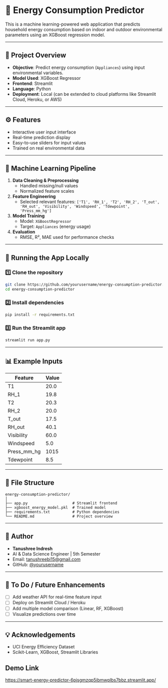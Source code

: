 # 🏡 Energy Consumption Predictor

This is a machine learning-powered web application that predicts household energy consumption based on indoor and outdoor environmental parameters using an XGBoost regression model.

---

## 📌 Project Overview

- **Objective**: Predict energy consumption (`Appliances`) using input environmental variables.
- **Model Used**: XGBoost Regressor
- **Frontend**: Streamlit
- **Language**: Python
- **Deployment**: Local (can be extended to cloud platforms like Streamlit Cloud, Heroku, or AWS)

---

## ⚙️ Features

- Interactive user input interface
- Real-time prediction display
- Easy-to-use sliders for input values
- Trained on real environmental data

---

## 🧠 Machine Learning Pipeline

1. **Data Cleaning & Preprocessing**
   - Handled missing/null values
   - Normalized feature scales
2. **Feature Engineering**
   - Selected relevant features: 
     `['T1', 'RH_1', 'T2', 'RH_2', 'T_out', 'RH_out', 'Visibility', 'Windspeed', 'Tdewpoint', 'Press_mm_hg']`
3. **Model Training**
   - Model: `XGBoostRegressor`
   - Target: `Appliances` (energy usage)
4. **Evaluation**
   - RMSE, R², MAE used for performance checks

---

## 🚀 Running the App Locally

### 1️⃣ Clone the repository

```bash
git clone https://github.com/yourusername/energy-consumption-predictor.git
cd energy-consumption-predictor
```

### 2️⃣ Install dependencies

```bash
pip install -r requirements.txt
```

### 3️⃣ Run the Streamlit app

```bash
streamlit run app.py
```

---

## 📊 Example Inputs

| Feature      | Value  |
|--------------|--------|
| T1           | 20.0   |
| RH_1         | 19.8   |
| T2           | 20.3   |
| RH_2         | 20.0   |
| T_out        | 17.5   |
| RH_out       | 40.1   |
| Visibility   | 60.0   |
| Windspeed    | 5.0    |
| Press_mm_hg  | 1015   |
| Tdewpoint    | 8.5    |

---

## 📁 File Structure

```
energy-consumption-predictor/
│
├── app.py                    # Streamlit frontend
├── xgboost_energy_model.pkl  # Trained model
├── requirements.txt          # Python dependencies
└── README.md                 # Project overview
```

---

## 👤 Author

- **Tanushree Indresh**
- AI & Data Science Engineer | 5th Semester  
- Email: tanushreebi15@gmail.com  
- GitHub: [@yourusername](https://github.com/yourusername)

---

## 📌 To Do / Future Enhancements

- [ ] Add weather API for real-time feature input
- [ ] Deploy on Streamlit Cloud / Heroku
- [ ] Add multiple model comparison (Linear, RF, XGBoost)
- [ ] Visualize predictions over time

---

## 💡 Acknowledgements

- UCI Energy Efficiency Dataset
- Scikit-Learn, XGBoost, Streamlit Libraries

##  Demo Link
https://smart-energy-predictor-6pjsgmzqp5ibmwplbs7bbz.streamlit.app/
